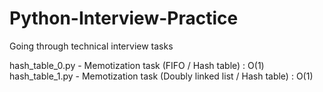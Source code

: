 # Python-Interview-Practice
Going through technical interview tasks

hash_table_0.py - Memotization task (FIFO / Hash table) : O(1)
hash_table_1.py - Memotization task (Doubly linked list / Hash table) : O(1)

